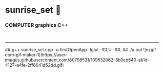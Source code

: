 # sunrise_set 🌅
### COMPUTER graphics C++

<br>
<hr>
## g++ sunrise_set.cpp -o firstOpenApp -lglut -lGLU -lGL
## ./a.out
![ezgif com-gif-maker-1](https://user-images.githubusercontent.com/80798531/139532062-3b0eb540-ab1d-4127-a4fe-2ff6041d52dd.gif)
